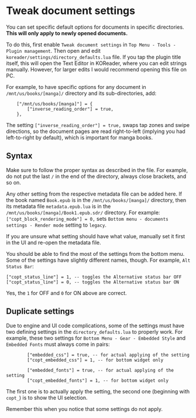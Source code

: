 # Tweak document settings
You can set specific default options for documents in specific directories.
**This will only apply to newly opened documents.**

To do this, first enable `Tweak document settings` in `Top Menu - Tools - Plugin management`.
Then open and edit `koreader/settings/directory_defaults.lua` file. If you tap the plugin title itself, this will open the Text Editor in KOReader, where you can edit strings manually. However, for larger edits I would recommend opening this file on PC.

For example, to have specific options for any document in `/mnt/us/books/[manga]/` directory and its sub-directories, add:
```
    ["/mnt/us/books/[manga]"] = {
        ["inverse_reading_order"] = true,
    },
``` 
The setting `["inverse_reading_order"] = true,` swaps tap zones and swipe directions, so the document pages are read right-to-left (implying you had left-to-right by default), which is important for manga books.

## Syntax
Make sure to follow the proper syntax as described in the file. For example, do not put the last `/` in the end of the directory, always close brackets, and so on.

Any other setting from the respective metadata file can be added here. If the book named `Book.epub` is in the `/mnt/us/books/[manga]/` directory, then its metadata file `metadata.epub.lua` is in the `/mnt/us/books/[manga]/Book1.epub.sdr/` directory. 
For example:
`["copt_block_rendering_mode"] = 0,` sets `Bottom menu - documents settings - Render mode` setting to `legacy`.

If you are unsure what setting should have what value, manually set it first in the UI and re-open the metadata file.

You should be able to find the most of the settings from the bottom menu. Some of the settings have slightly different names, though.
For example, `Alt Status Bar`:
```
["copt_status_line"] = 1, -- toggles the Alternative status bar OFF
["copt_status_line"] = 0, -- toggles the Alternative status bar ON
```
Yes, the `1` for OFF and `0` for ON above are correct.

## Duplicate settings
Due to engine and UI code complications, some of the settings must have two defining settings in the `directory_defaults.lua` to properly work.
For example, these two settings for `Bottom Menu - Gear - Embedded Style` and `Embedded Fonts` must always come in pairs:
```
        ["embedded_css"] = true, -- for actual applying of the setting 
        ["copt_embedded_css"] = 1, -- for bottom widget only

        ["embedded_fonts"] = true, -- for actual applying of the setting         
        ["copt_embedded_fonts"] = 1, -- for bottom widget only
```
The first one is to actually apply the setting, the second one (beginning with `copt_`) is to show the UI selection.

Remember this when you notice that some settings do not apply.
